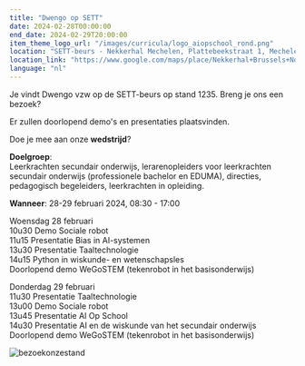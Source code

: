 ```yaml
---
title: "Dwengo op SETT"
date: 2024-02-28T00:00:00
end_date: 2024-02-29T20:00:00
item_theme_logo_url: "/images/curricula/logo_aiopschool_rond.png"
location: "SETT-beurs - Nekkerhal Mechelen, Plattebeekstraat 1, Mechelen"
location_link: "https://www.google.com/maps/place/Nekkerhal+Brussels+North/@51.027481,4.495676,17z/data=!3m1!4b1!4m6!3m5!1s0x47c3e436b919aebd:0x30b32688904e09ac!8m2!3d51.027481!4d4.4982509!16s%2Fg%2F121gvbm4?entry=ttu"
language: "nl"
---
```


Je vindt Dwengo vzw op de SETT-beurs op stand 1235. Breng je ons een bezoek?

Er zullen doorlopend demo's en presentaties plaatsvinden.

Doe je mee aan onze **wedstrijd**?

**Doelgroep**:<br>
Leerkrachten secundair onderwijs, lerarenopleiders voor leerkrachten secundair onderwijs (professionele bachelor en EDUMA), directies, pedagogisch begeleiders, 
leerkrachten in opleiding.<br>

**Wanneer**: 28-29 februari 2024, 08:30 - 17:00

Woensdag 28 februari<br>
10u30 Demo Sociale robot <br>
11u15 Presentatie Bias in AI-systemen<br>
13u30 Presentatie Taaltechnologie<br>
14u15 Python in wiskunde- en wetenschapsles<br>
Doorlopend demo WeGoSTEM (tekenrobot in het basisonderwijs)

Donderdag 29 februari<br>
11u30 Presentatie Taaltechnologie<br>
13u00 Demo Sociale robot<br>
13u45 Presentatie AI Op School<br>
14u30 Presentatie AI en de wiskunde van het secundair onderwijs<br>
Doorlopend demo WeGoSTEM (tekenrobot in het basisonderwijs)

![bezoekonzestand](https://github.com/dwengovzw/Dwengo-Website/assets/48352335/77ab52f7-b760-4a1d-b457-14951af3dba5)
